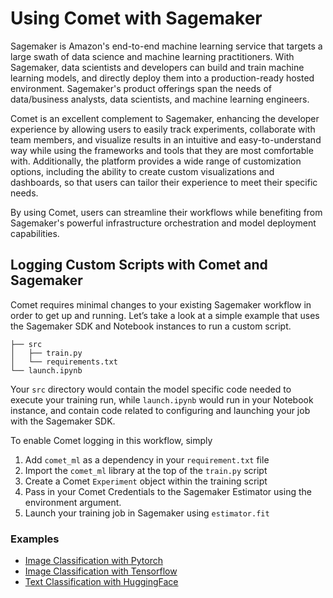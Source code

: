 # Using Comet with Sagemaker

Sagemaker is Amazon's end-to-end machine learning service that targets a large swath of data science and machine learning practitioners. With Sagemaker, data scientists and developers can build and train machine learning models, and directly deploy them into a production-ready hosted environment. Sagemaker's product offerings span the needs of data/business analysts, data scientists, and machine learning engineers.

Comet is an excellent complement to Sagemaker, enhancing the developer experience by allowing users to easily track experiments, collaborate with team members, and visualize results in an intuitive and easy-to-understand way while using the frameworks and tools that they are most comfortable with. Additionally, the platform provides a wide range of customization options, including the ability to create custom visualizations and dashboards, so that users can tailor their experience to meet their specific needs.

By using Comet, users can streamline their workflows while benefiting from Sagemaker's powerful infrastructure orchestration and model deployment capabilities.

## Logging Custom Scripts with Comet and Sagemaker
Comet requires minimal changes to your existing Sagemaker workflow in order to get up and running. Let’s take a look at a simple example that uses the Sagemaker SDK and Notebook instances to run a custom script.

```
├── src
│   ├── train.py
│   └── requirements.txt
└── launch.ipynb
```

Your `src` directory would contain the model specific code needed to execute your training run, while `launch.ipynb` would run in your Notebook instance, and contain code related to configuring and launching your job with the Sagemaker SDK.

To enable Comet logging in this workflow, simply

1. Add `comet_ml` as a dependency in your `requirement.txt` file
2. Import the `comet_ml` library at the top of the `train.py` script
3. Create a Comet `Experiment` object within the training script
4. Pass in your Comet Credentials to the Sagemaker Estimator using the environment argument.
5. Launch your training job in Sagemaker using `estimator.fit`

### Examples

- [Image Classification with Pytorch](/integrations/model-training/sagemaker/log_custom_scripts/pytorch-mnist)
- [Image Classification with Tensorflow](/integrations/model-training/sagemaker/log_custom_scripts/tensorflow-mnist)
- [Text Classification with HuggingFace](/integrations/model-training/sagemaker/log_custom_scripts/huggingface-text-classification)



